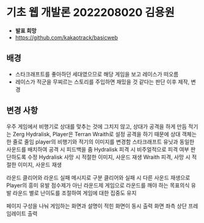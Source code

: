 # 기초 웹 개발론 2022208020 김용원
* ****발표 희망****
* https://github.com/kakaotrack/basicweb

## 배경
* 스타크래프트를 좋아하던 세대였으므로 해당 게임을 보고 레이스가 떠오름
* 레이스가 적군을 무찌르는 스토리를 주입하면 재밌을 것 같다는 판단 이후 제작, 변경

## 변경 사항
우주 게임에서 비행기로 상대를 맞추는 것에 그치지 않고, 상대가 공격을 하게 만듬
적기는 Zerg Hydralisk, Player은 Terran Wraith로 설정
공격을 하기 때문에 상대 객체는 한 줄로 줄임
player의 비행기와 적기의 이미지를 변경함
스타크래프트 유닛과 동일한 사운드를 배치하여 공격 시 피드백을 줌
Hydralisk 피격 시 비주얼적으로 피격 여부 판단하도록 수정
Hydralisk 사망 시 적절한 이미지, 사운드 재생
Wraith 피격, 사망 시 적절한 이미지, 사운드 재생

라운드 클리어와 라운드 실패 메시지로 구분
클리어와 실패 시 다른 사운드 재생으로 Player의 흥미 유발
점수제가 아닌 라운드제 게임으로 라운드를 깨야 하는 목표의식 유발
라운드 별로 난이도를 조절하여 게임에 대한 집중도 유지

페이지 구성을 나눠 게임하는 화면과 설명이 적힌 화면이 동시 출력
화면 좌측 상단 프레임레이트 출력
